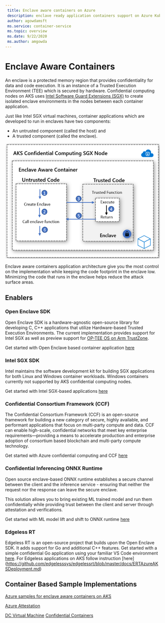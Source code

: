 ```yaml
---
 title: Enclave aware containers on Azure
 description: enclave ready application containers support on Azure Kubernetes Service (AKS)
 author: agowdamsft
 ms.service: container-service
 ms.topic: overview
 ms.date: 9/22/2020
 ms.author: amgowda
---
```


# Enclave Aware Containers

An enclave is a protected memory region that provides confidentiality for data and code execution. It is an instance of a Trusted Execution Environment (TEE) which is secured by hardware. Confidential computing nodes on AKS uses [Intel Software Guard Extensions (SGX)](https://software.intel.com/sgx) to create isolated enclave environments in the nodes between each container application.

Just like Intel SGX virtual machines, container applications which are developed to run in enclaves have two components:

- An untrusted component (called the host) and
- A trusted component (called the enclave).

![Enclave Aware Container Architecture](./media/enclave-aware-containers/enclaveawarecontainer.png)

Enclave aware containers application architecture give you the most control on the implementation while keeping the code footprint in the enclave low. Minimizing the code that runs in the enclave helps reduce the attack surface areas.   

## Enablers

### Open Enclave SDK
Open Enclave SDK is a hardware-agnostic open-source library for developing C, C++ applications that utilize Hardware-based Trusted Execution Environments. The current implementation provides support for Intel SGX as well as preview support for [OP-TEE OS on Arm TrustZone](https://optee.readthedocs.io/en/latest/general/about.html).

Get started with Open Enclave based container application [here](https://github.com/openenclave/openenclave/tree/master/docs/GettingStartedDocs)

### Intel SGX SDK
Intel maintains the software development kit for building SGX applications for both Linux and Windows container workloads. Windows containers currently not supported by AKS confidential computing nodes.

Get started with Intel SGX-based applications [here](https://software.intel.com/content/www/us/en/develop/topics/software-guard-extensions/sdk.html)

### Confidential Consortium Framework (CCF)
The Confidential Consortium Framework (CCF) is an open-source framework for building a new category of secure, highly available, and performant applications that focus on multi-party compute and data. CCF can enable high-scale, confidential networks that meet key enterprise requirements—providing a means to accelerate production and enterprise adoption of consortium based blockchain and multi-party compute technology.

Get started with Azure confidential computing and CCF [here](https://github.com/Microsoft/CCF)

### Confidential Inferencing ONNX Runtime

Open source enclave-based ONNX runtime establishes a secure channel between the client and the inference service - ensuring that neither the request nor the response can leave the secure enclave. 

This solution allows you to bring existing ML trained model and run them confidentially while providing trust between the client and server through attestation and verifications. 

Get started with ML model lift and shift to ONNX runtime [here](https://aka.ms/confidentialinference)

### Edgeless RT

Edgeless RT is an open-source project that builds upon the Open Enclave SDK. It adds support for Go and additional C++ features. Get started with a simple confidential Go application using your familiar VS Code environment [here](https://github.com/edgelesssys/edgelessrt). For Edgeless applications on AKS follow instruction [here] (https://github.com/edgelesssys/edgelessrt/blob/master/docs/ERTAzureAKSDeployment.md)


## Container Based Sample Implementations

[Azure samples for enclave aware containers on AKS](https://github.com/Azure-Samples/confidential-computing/tree/main/containersamples)

<!-- LINKS - external -->
[Azure Attestation](https://docs.microsoft.com/en-us/azure/attestation/)


<!-- LINKS - internal -->
[DC Virtual Machine](/confidential-computing/virtual-machine-solutions)
[Confidential Containers](/confidential-computing/containercompute/confidential-containers)
